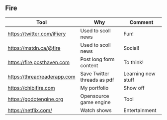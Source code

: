 ## Fire

|Tool  | Why | Comment |
|---|---|---|
| https://twitter.com/iFiery | Used to scoll news | Fun! |
| https://mstdn.ca/@fire | Used to scoll news | Social! |
| https://fire.posthaven.com | Post long form content | To think! |
| https://threadreaderapp.com | Save Twitter threads as pdf | Learning new stuff |
| https://chibifire.com | My portfolio | Show off |
| https://godotengine.org | Opensource game engine | Tool |
| https://netflix.com/ | Watch shows | Entertainment |
